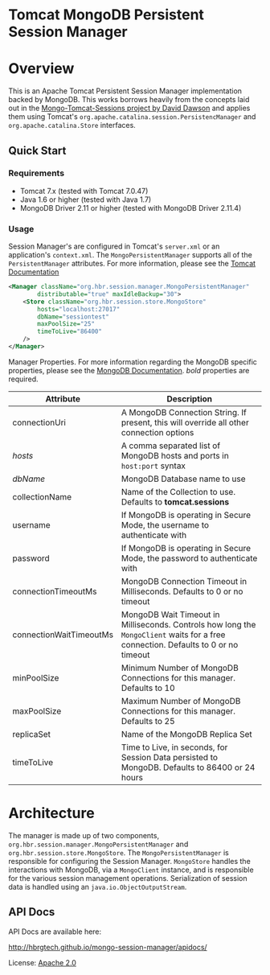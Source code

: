 Tomcat MongoDB Persistent Session Manager
=====================

# Overview

This is an Apache Tomcat Persistent Session Manager implementation backed by MongoDB.  This works borrows heavily from the concepts laid out in the [Mongo-Tomcat-Sessions project by David Dawson](https://github.com/naviance/Mongo-Tomcat-Sessions) and applies them using Tomcat's `org.apache.catalina.session.PersistencManager` and `org.apache.catalina.Store` interfaces.

## Quick Start

### Requirements

*  Tomcat 7.x (tested with Tomcat 7.0.47)
*  Java 1.6 or higher (tested with Java 1.7)
*  MongoDB Driver 2.11 or higher (tested with MongoDB Driver 2.11.4)

### Usage

Session Manager's are configured in Tomcat's `server.xml` or an application's `context.xml`.  The `MongoPersistentManager` supports all of the `PersistentManager` attributes.  For more information, please see the [Tomcat Documentation](http://tomcat.apache.org/tomcat-7.0-doc/config/manager.html)

```xml
<Manager className="org.hbr.session.manager.MongoPersistentManager"
    	distributable="true" maxIdleBackup="30">
	<Store className="org.hbr.session.store.MongoStore"
		hosts="localhost:27017"
		dbName="sessiontest"
		maxPoolSize="25"			
		timeToLive="86400"
	/>
</Manager>
```

Manager Properties.
For more information regarding the MongoDB specific properties, please see the [MongoDB Documentation](http://docs.mongodb.org/manual/reference/connection-string/).  *bold* properties are required.

 Attribute | Description |
 --------- | ----------- |
 connectionUri | A MongoDB Connection String.  If present, this will override all other connection options
 *hosts* | A comma separated list of MongoDB hosts and ports in `host:port` syntax 
 *dbName* | MongoDB Database name to use 
 collectionName | Name of the Collection to use.  Defaults to **tomcat.sessions** 
 username | If MongoDB is operating in Secure Mode, the username to authenticate with 
 password | If MongoDB is operating in Secure Mode, the password to authenticate with 
 connectionTimeoutMs | MongoDB Connection Timeout in Milliseconds.  Defaults to 0 or no timeout 
 connectionWaitTimeoutMs | MongoDB Wait Timeout in Milliseconds.  Controls how long the `MongoClient` waits for a free connection.  Defaults to 0 or no timeout 
 minPoolSize | Minimum Number of MongoDB Connections for this manager.  Defaults to 10 
 maxPoolSize | Maximum Number of MongoDB Connections for this manager.  Defaults to 25 
 replicaSet | Name of the MongoDB Replica Set 
 timeToLive | Time to Live, in seconds, for Session Data persisted to MongoDB.  Defaults to 86400 or 24 hours 


# Architecture
The manager is made up of two components, `org.hbr.session.manager.MongoPersistentManager` and `org.hbr.session.store.MongoStore`.  The `MongoPersistentManager` is responsible for configuring the Session Manager. `MongoStore` handles the interactions with MongoDB, via a `MongoClient` instance, and is responsible for the various session management operations.  Serialization of session data is handled using an `java.io.ObjectOutputStream`.

## API Docs
API Docs are available here:

http://hbrgtech.github.io/mongo-session-manager/apidocs/

License: [Apache 2.0](http://www.apache.org/licenses/LICENSE-2.0.txt)

